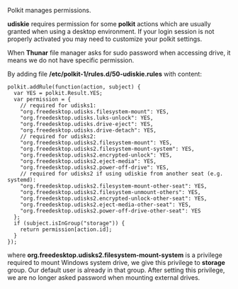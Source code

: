 Polkit manages permissions.

**udiskie** requires permission for some **polkit** actions which are usually granted when using a desktop environment. If your login session is not properly activated you may need to customize your polkit settings.

When **Thunar** file manager asks for sudo password when accessing drive, it means we do not have specific permission.

By adding file **/etc/polkit-1/rules.d/50-udiskie.rules** with content:
```
polkit.addRule(function(action, subject) {
  var YES = polkit.Result.YES;
  var permission = {
    // required for udisks1:
    "org.freedesktop.udisks.filesystem-mount": YES,
    "org.freedesktop.udisks.luks-unlock": YES,
    "org.freedesktop.udisks.drive-eject": YES,
    "org.freedesktop.udisks.drive-detach": YES,
    // required for udisks2:
    "org.freedesktop.udisks2.filesystem-mount": YES,
    "org.freedesktop.udisks2.filesystem-mount-system": YES,
    "org.freedesktop.udisks2.encrypted-unlock": YES,
    "org.freedesktop.udisks2.eject-media": YES,
    "org.freedesktop.udisks2.power-off-drive": YES,
    // required for udisks2 if using udiskie from another seat (e.g. systemd):
    "org.freedesktop.udisks2.filesystem-mount-other-seat": YES,
    "org.freedesktop.udisks2.filesystem-unmount-others": YES,
    "org.freedesktop.udisks2.encrypted-unlock-other-seat": YES,
    "org.freedesktop.udisks2.eject-media-other-seat": YES,
    "org.freedesktop.udisks2.power-off-drive-other-seat": YES
  };
  if (subject.isInGroup("storage")) {
    return permission[action.id];
  }
});
```

where **org.freedesktop.udisks2.filesystem-mount-system** is a privilege required to mount Windows system drive, we give this privilege to **storage** group. Our default user is already in that group. After setting this privilege, we are no longer asked password when mounting external drives.